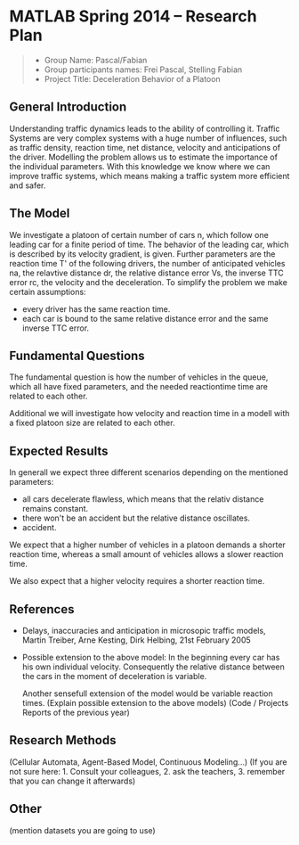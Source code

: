 # MATLAB Spring 2014 – Research Plan 

> * Group Name: Pascal/Fabian 
> * Group participants names: Frei Pascal, Stelling Fabian
> * Project Title: Deceleration Behavior of a Platoon

## General Introduction

Understanding traffic dynamics leads to the ability of controlling it. Traffic Systems are very complex systems with a huge number of influences, such as traffic density, reaction time, net distance, velocity and anticipations of the driver. Modelling the problem allows us to estimate the importance of the individual parameters. With this knowledge we know where we can improve traffic systems, which means making a traffic system more efficient and safer.  

## The Model

We investigate a platoon of certain number of cars n, which follow one leading car for a finite period of time. 
The behavior of the leading car, which is described by its velocity gradient, is given. Further parameters are the reaction time T' of the following drivers, the number of anticipated vehicles na, the relavtive distance dr, the relative distance error Vs, the inverse TTC error rc, the velocity and the deceleration.
To simplify the problem we make certain assumptions: 
- every driver has the same reaction time. 
- each car is bound to the same relative distance error and the same inverse TTC error. 



## Fundamental Questions

The fundamental question is how the number of vehicles in the queue, which all have fixed parameters, and the needed reactiontime time are related to each other. 

Additional we will investigate how velocity and reaction time in a modell with a fixed platoon size are related to each other. 




## Expected Results

In generall we expect three different scenarios depending on the mentioned parameters:
- all cars decelerate flawless, which means that the relativ distance remains constant.
- there won't be an accident but the relative distance oscillates.
- accident. 

We expect that a higher number of vehicles in a platoon demands a shorter reaction time, whereas a small amount of vehicles allows a slower reaction time. 

We also expect that a higher velocity requires a shorter reaction time. 

## References 

- Delays, inaccuracies and anticipation in microsopic traffic models, Martin Treiber, Arne Kesting, Dirk Helbing, 21st February 2005
- Possible extension to the above model:
  In the beginning every car has his own individual velocity. Consequently the relative distance between the cars in the   moment of deceleration is variable. 

  Another sensefull extension of the model would be variable reaction times. 
(Explain possible extension to the above models)
(Code / Projects Reports of the previous year)


## Research Methods

(Cellular Automata, Agent-Based Model, Continuous Modeling...) (If you are not sure here: 1. Consult your colleagues, 2. ask the teachers, 3. remember that you can change it afterwards)


## Other

(mention datasets you are going to use)
